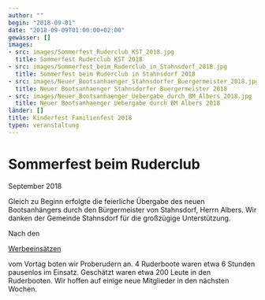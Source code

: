 ```yaml
---
author: ""
begin: "2018-09-01"
date: "2018-09-09T01:00:00+02:00"
gewässer: []
images:
- src: images/Sommerfest_Ruderclub_KST_2018.jpg
  title: Sommerfest Ruderclub KST 2018
- src: images/Sommerfest_beim_Ruderclub_in_Stahnsdorf_2018.jpg
  title: Sommerfest beim Ruderclub in Stahnsdorf 2018
- src: images/Neuer_Bootsanhaenger_Stahnsdorfer_Buergermeister_2018.jpg
  title: Neuer Bootsanhaenger Stahnsdorfer Buergermeister 2018
- src: images/Neuer_Bootsanhaenger_Uebergabe_durch_BM_Albers_2018.jpg
  title: Neuer Bootsanhaenger Uebergabe durch BM Albers 2018
länder: []
title: Kinderfest Familienfest 2018
typen: veranstaltung
---
```


# Sommerfest beim Ruderclub


September 2018

Gleich zu Beginn erfolgte die feierliche Übergabe des neuen Bootsanhängers durch den Bürgermeister von Stahnsdorf, Herrn Albers. Wir danken der Gemeinde Stahnsdorf für die großzügige Unterstützung.

Nach den

[Werbeeinsätzen](/berichte/2018/kinderfest_familienfest_2018)

vom Vortag boten wir Proberudern an. 4 Ruderboote waren etwa 6 Stunden pausenlos im Einsatz. Geschätzt waren etwa 200 Leute in den Ruderbooten. Wir hoffen auf einige neue Mitglieder in den nächsten Wochen.
